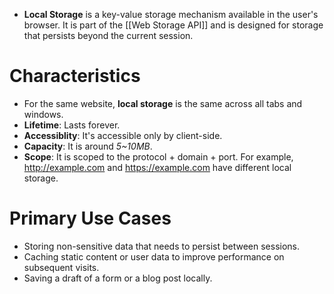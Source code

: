 - **Local Storage** is a key-value storage mechanism available in the user's browser. It is part of the [[Web Storage API]] and is designed for storage that persists beyond the current session.

# Characteristics
- For the same website, **local storage** is the same across all tabs and windows.
- **Lifetime**: Lasts forever.
- **Accessiblity**: It's accessible only by client-side.
- **Capacity**: It is around *5~10MB*.
- **Scope**: It is scoped to the protocol + domain + port. For example, http://example.com and https://example.com have different local storage.

# Primary Use Cases
- Storing non-sensitive data that needs to persist between sessions.
- Caching static content or user data to improve performance on subsequent visits.
- Saving a draft of a form or a blog post locally.
